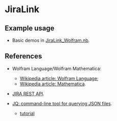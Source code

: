 # JiraLink

## Example usage

* Basic demos in [JiraLink_Wolfram.nb](https://stash.wolfram.com/users/meng/repos/jiralink/browse/Notebook/JiraLink_Wolfram.nb).

## References

* Wolfram Language/Wolfram Mathematica:
  * [Wikipedia article: Wolfram Language](https://en.wikipedia.org/wiki/Wolfram_Language);
  * [Wikipedia article: Mathematica](https://en.wikipedia.org/wiki/Mathematica).

* [JIRA REST API](https://docs.atlassian.com/jira/REST/latest/).

* [JQ: command-line tool for querying JSON files](https://stedolan.github.io/jq/).
  * [tutorial](https://stedolan.github.io/jq/tutorial/)

